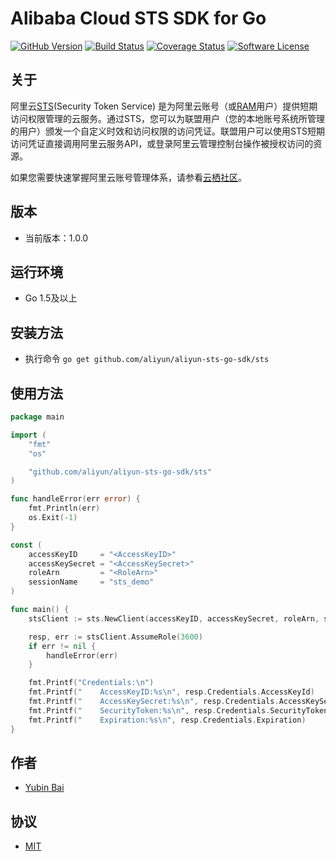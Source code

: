 # Alibaba Cloud STS SDK for Go

[![GitHub Version](https://badge.fury.io/gh/baiyubin%2Faliyun-sts-go-sdk.svg)](https://badge.fury.io/gh/baiyubin%2Faliyun-sts-go-sdk)
[![Build Status](https://travis-ci.org/baiyubin/aliyun-sts-go-sdk.svg?branch=master)](https://travis-ci.org/baiyubin/aliyun-sts-go-sdk)
[![Coverage Status](https://coveralls.io/repos/github/baiyubin/aliyun-sts-go-sdk/badge.svg?branch=master)](https://coveralls.io/github/baiyubin/aliyun-sts-go-sdk?branch=master)
[![Software License](https://img.shields.io/badge/license-MIT-brightgreen.svg)](LICENSE)

## 关于
阿里云[STS](https://help.aliyun.com/document_detail/28756.html)(Security Token Service) 是为阿里云账号（或[RAM](https://help.aliyun.com/document_detail/28627.html)用户）提供短期访问权限管理的云服务。通过STS，您可以为联盟用户（您的本地账号系统所管理的用户）颁发一个自定义时效和访问权限的访问凭证。联盟用户可以使用STS短期访问凭证直接调用阿里云服务API，或登录阿里云管理控制台操作被授权访问的资源。

如果您需要快速掌握阿里云账号管理体系，请参看[云栖社区](https://yq.aliyun.com/articles/57895)。

## 版本
- 当前版本：1.0.0

## 运行环境
- Go 1.5及以上

## 安装方法
- 执行命令 `go get github.com/aliyun/aliyun-sts-go-sdk/sts`

## 使用方法
```go
package main

import (
	"fmt"
	"os"

	"github.com/aliyun/aliyun-sts-go-sdk/sts"
)

func handleError(err error) {
	fmt.Println(err)
	os.Exit(-1)
}

const (
	accessKeyID     = "<AccessKeyID>"
	accessKeySecret = "<AccessKeySecret>"
	roleArn         = "<RoleArn>"
	sessionName     = "sts_demo"
)

func main() {
	stsClient := sts.NewClient(accessKeyID, accessKeySecret, roleArn, sessionName)

	resp, err := stsClient.AssumeRole(3600)
	if err != nil {
		handleError(err)
	}

	fmt.Printf("Credentials:\n")
	fmt.Printf("    AccessKeyID:%s\n", resp.Credentials.AccessKeyId)
	fmt.Printf("    AccessKeySecret:%s\n", resp.Credentials.AccessKeySecret)
	fmt.Printf("    SecurityToken:%s\n", resp.Credentials.SecurityToken)
	fmt.Printf("    Expiration:%s\n", resp.Credentials.Expiration)
}
```

## 作者
- [Yubin Bai](https://github.com/baiyubin)

## 协议
- [MIT](https://github.com/aliyun/aliyun-sts-go-sdk/blob/master/LICENSE)
